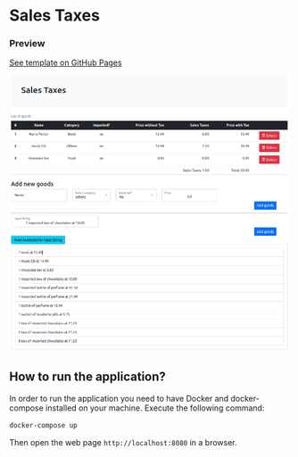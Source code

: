 # Sales Taxes

### Preview
[See template on GitHub Pages](https://hoangbachlele.github.io/SalesTaxes/src/main/resources/templates/index.html)

![Preview](./preview.png)

## How to run the application?
In order to run the application you need to have Docker and docker-compose installed on your machine. Execute the following command:

```sh
docker-compose up
```

Then open the web page `http://localhost:8080` in a browser.
